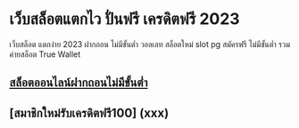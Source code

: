 # เว็บสล็อตแตกไว ปั่นฟรี เครดิตฟรี 2023
เว็บสล็อต แตกง่าย 2023 ฝากถอน ไม่มีขั้นต่ำ วอลเลท สล็อตใหม่ slot pg 
สมัครฟรี ไม่มีขั้นต่ำ รวมค่ายสล็อต True Wallet
## [สล็อตออนไลน์ฝากถอนไม่มีขั้นต่ำ](https://spinix168.com/)
## [สมาชิกใหม่รับเครดิตฟรี100] (xxx)

